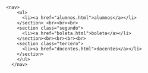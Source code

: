 
<html lang="en">
<head>
    <meta charset="UTF-8">
    <meta name="viewport" content="width=device-width, initial-scale=1.0">
    <title>Document</title>
</head>
<body>
    <link rel="stylesheet" href="../diseño/alumnos.css">
    <section class="menu">
        
    <nav>
        <ul>
          <li><a href="alumnos.html">alumnos</a></li>
        </section> <br><br><br>
        <section class="segundo">
          <li><a href="boleta.html">boleta</a></li>
        </section><br><br><br><br>
        <section class="tercero">
          <li><a href="docentes.html">docentes</a></li>
        </section>
        </ul>
      </nav>
    
</body>
</html>
